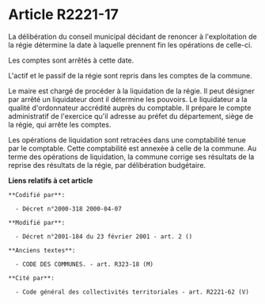# Article R2221-17

La délibération du conseil municipal décidant de renoncer à l'exploitation de la régie détermine la date à laquelle prennent
fin les opérations de celle-ci.

Les comptes sont arrêtés à cette date.

L'actif et le passif de la régie sont repris dans les comptes de la commune.

Le maire est chargé de procéder à la liquidation de la régie. Il peut désigner par arrêté un liquidateur dont il détermine
les pouvoirs. Le liquidateur a la qualité d'ordonnateur accrédité auprès du comptable. Il prépare le compte administratif de
l'exercice qu'il adresse au préfet du département, siège de la régie, qui arrête les comptes.

Les opérations de liquidation sont retracées dans une comptabilité tenue par le comptable. Cette comptabilité est annexée à
celle de la commune. Au terme des opérations de liquidation, la commune corrige ses résultats de la reprise des résultats de
la régie, par délibération budgétaire.

**Liens relatifs à cet article**

	**Codifié par**:

	  - Décret n°2000-318 2000-04-07

	**Modifié par**:

	  - Décret n°2001-184 du 23 février 2001 - art. 2 ()

	**Anciens textes**:

	  - CODE DES COMMUNES. - art. R323-18 (M)

	**Cité par**:

	  - Code général des collectivités territoriales - art. R2221-62 (V)
